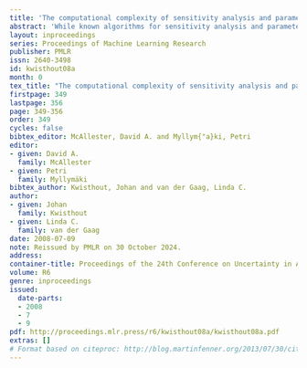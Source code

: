 ```yaml
---
title: 'The computational complexity of sensitivity analysis and parameter tuning'
abstract: 'While known algorithms for sensitivity analysis and parameter tuning in probabilistic networks have a running time that is exponential in the size of the network, the exact computational complexity of these problems has not been established as yet. In this paper we study several variants of the tuning problem and show that these problems are NPPP-complete in general. We further show that the problems remain NP-complete or PP-complete, for a number of restricted variants. These complexity results provide insight in whether or not recent achievements in sensitivity analysis and tuning can be extended to more general, practicable methods.'
layout: inproceedings
series: Proceedings of Machine Learning Research
publisher: PMLR
issn: 2640-3498
id: kwisthout08a
month: 0
tex_title: "The computational complexity of sensitivity analysis and parameter tuning"
firstpage: 349
lastpage: 356
page: 349-356
order: 349
cycles: false
bibtex_editor: McAllester, David A. and Myllym{"a}ki, Petri
editor:
- given: David A.
  family: McAllester
- given: Petri
  family: Myllymäki
bibtex_author: Kwisthout, Johan and van der Gaag, Linda C.
author:
- given: Johan
  family: Kwisthout
- given: Linda C.
  family: van der Gaag 
date: 2008-07-09
note: Reissued by PMLR on 30 October 2024.
address:
container-title: Proceedings of the 24th Conference on Uncertainty in Artificial Intelligence
volume: R6
genre: inproceedings
issued:
  date-parts:
  - 2008
  - 7
  - 9
pdf: http://proceedings.mlr.press/r6/kwisthout08a/kwisthout08a.pdf
extras: []
# Format based on citeproc: http://blog.martinfenner.org/2013/07/30/citeproc-yaml-for-bibliographies/
---
```

